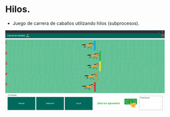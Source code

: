 # Hilos.
* Juego de carrera de caballos utilizando hilos (subprocesos).

![Interfaz](https://github.com/AlfredoCU/Hilos/blob/master/img/1.png)
